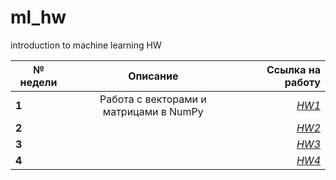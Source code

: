 # ml_hw
introduction to machine learning HW

**№ недели** | **Описание** | **Ссылка на работу**
---|:---:|---:
**1**|Работа с векторами и матрицами в NumPy|[*HW1*]()
**2**||[*HW2*]()
**3**||[*HW3*]()
**4**||[*HW4*]()
